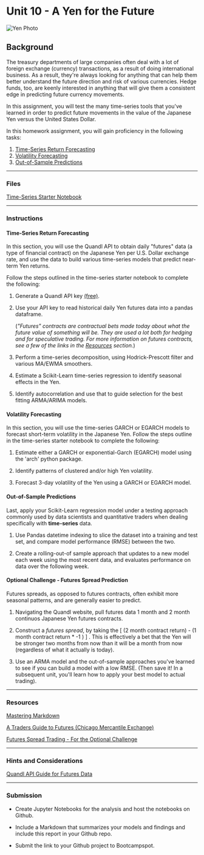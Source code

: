# Unit 10 - A Yen for the Future

![Yen Photo](Images/unit-10-readme-photo.png)

## Background

The treasury departments of large companies often deal with a lot of foreign exchange (currency) transactions, as a result of doing international business. As a result, they're always looking for anything that can help them better understand the future direction and risk of various currencies. Hedge funds, too, are keenly interested in anything that will give them a consistent edge in predicting future currency movements. 

In this assignment, you will test the many time-series tools that you've learned in order to predict future movements in the value of the Japanese Yen versus the United States Dollar. 

In this homework assignment, you will gain proficiency in the following tasks:

1. [Time-Series Return Forecasting](#Return-Forecasts)
2. [Volatility Forecasting](#Volatility-Forecasts)
3. [Out-of-Sample Predictions](#OOS-Predictions)

- - -

### Files

[Time-Series Starter Notebook](Starter_Code/time_series.ipynb)

- - -

### Instructions

#### Time-Series Return Forecasting

In this section, you will use the Quandl API to obtain daily "futures" data (a type of financial contract) on the Japanese Yen per U.S. Dollar exchange rate, and use the data to build various time-series models that predict near-term Yen returns. 

Follow the steps outlined in the time-series starter notebook to complete the following:

1. Generate a Quandl API key [(free)](https://www.quandl.com/).

2. Use your API key to read historical daily Yen futures data into a pandas dataframe. 

     (*"Futures" contracts are contractual bets made today about what the future value of something will be. They are used a lot both for hedging and for speculative trading. For more information on futures contracts, see a few of the links in the [Resources](#Resources) section.*) 

3. Perform a time-series decomposition, using Hodrick-Prescott filter and various MA/EWMA smoothers.

4. Estimate a Scikit-Learn time-series regression to identify seasonal effects in the Yen.

5. Identify autocorrelation and use that to guide selection for the best fitting ARMA/ARIMA models.


#### Volatility Forecasting

In this section, you will use the time-series GARCH or EGARCH models to forecast short-term volatility in the Japanese Yen.
Follow the steps outline in the time-series starter notebook to complete the following:

1. Estimate either a GARCH or exponential-Garch (EGARCH) model using the 'arch' python package.

2. Identify patterns of clustered and/or high Yen volatility.

3. Forecast 3-day volatility of the Yen using a GARCH or EGARCH model.
 
#### Out-of-Sample Predictions

Last, apply your Scikit-Learn regression model under a testing approach commonly used by data scientists and quantitative traders when dealing specifically with **time-series** data.

1. Use Pandas datetime indexing to slice the dataset into a training and test set, and compare model performance (RMSE) between the two.

2. Create a rolling-out-of sample approach that updates to a new model each week using the most recent data, and evaluates performance on data over the following week.


#### Optional Challenge - Futures Spread Prediction

Futures spreads, as opposed to futures contracts, often exhibit more seasonal patterns, and are generally easier to predict. 

1. Navigating the Quandl website, pull futures data 1 month and 2 month continuos Japanese Yen futures contracts.

2. Construct a *futures spread*, by taking the  [ (2 month contract return) -  (1 month contract return * -1 ) ] . This is effectively a bet that the Yen will be stronger two months from now than it will be a month from now (regardless of what it actually is today).  

3. Use an ARMA model and the out-of-sample approaches you've learned to see if you can build a model with a low RMSE. (Then save it! In a subsequent unit, you'll learn how to apply your best model to actual trading).

- - -

### Resources

[Mastering Markdown](https://guides.github.com/features/mastering-markdown/)

[A Traders Guide to Futures (Chicago Mercantile Exchange)](https://www.cmegroup.com/education/files/a-traders-guide-to-futures.pdf)

[Futures Spread Trading - For the Optional Challenge](https://www.investopedia.com/terms/f/futuresspread.asp)
- - -

### Hints and Considerations

[Quandl API Guide for Futures Data](https://blog.quandl.com/api-for-futures-data)

- - -

### Submission

* Create Jupyter Notebooks for the analysis and host the notebooks on Github.

* Include a Markdown that summarizes your models and findings and include this report in your Github repo.

* Submit the link to your Github project to Bootcampspot.

